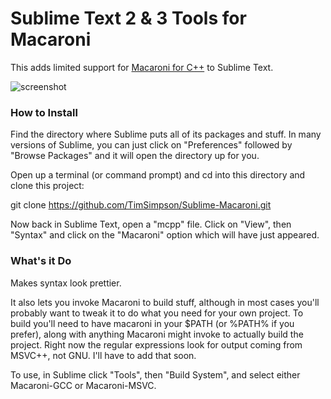 Sublime Text 2 & 3 Tools for Macaroni
=====================================

This adds limited support for [Macaroni for C++][1] to Sublime Text.

  [1]: http://border-town.com/macaroni/

![screenshot](http://border-town.com/public/images/posts/2013/macaroniSublime.png)

### How to Install ###

Find the directory where Sublime puts all of its packages and stuff. In many versions of Sublime, you can just click on "Preferences" followed by "Browse Packages" and it will open the directory up for you.

Open up a terminal (or command prompt) and cd into this directory and clone this project:

git clone https://github.com/TimSimpson/Sublime-Macaroni.git

Now back in Sublime Text, open a "mcpp" file. Click on "View", then "Syntax" and click on the "Macaroni" option which will have just appeared.


### What's it Do ###
Makes syntax look prettier.

It also lets you invoke Macaroni to build stuff, although in most cases you'll probably want to tweak it to do what you need for your own project. To build you'll need to have macaroni in your $PATH (or %PATH% if you prefer), along with anything Macaroni might invoke to actually build the project. Right now the regular expressions look for output coming from MSVC++, not GNU. I'll have to add that soon.

To use, in Sublime click "Tools", then "Build System", and select either Macaroni-GCC or Macaroni-MSVC.
